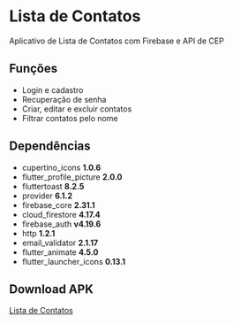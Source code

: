# Lista de Contatos

Aplicativo de Lista de Contatos com Firebase e API de CEP

## Funções
- Login e cadastro
- Recuperação de senha
- Criar, editar e excluir contatos
- Filtrar contatos pelo nome

## Dependências

- cupertino_icons **1.0.6**
- flutter_profile_picture **2.0.0**
- fluttertoast **8.2.5**
- provider **6.1.2**
- firebase_core **2.31.1**
- cloud_firestore **4.17.4**
- firebase_auth **v4.19.6**
- http **1.2.1**
- email_validator **2.1.17**
- flutter_animate **4.5.0**
- flutter_launcher_icons **0.13.1**

## Download APK

[Lista de Contatos](https://drive.google.com/file/d/1qesCdDwRRsvo6ZkPwaNdep-Wuxoq7YS4/view?usp=drive_link)
